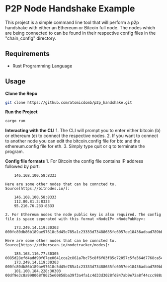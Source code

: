 # P2P Node Handshake Example

This project is a simple command line tool that will perform a p2p handshake with either an Ethereum or Bitcoin full node. The nodes which are being connected to can be found in their respective config files in the "chain_config" directory.

## Requirements
- Rust Programming Language

## Usage

**Clone the Repo**
   ```bash
   git clone https://github.com/atomicdomb/p2p_handshake.git
   ```

**Run the Project**
   ```bash
   cargo run
   ```

**Interacting with the CLI**
	1. The CLI will prompt you to enter either bitcoin (b) or ethereum (e) to connect the respective nodes.
	2. If you want to connect to another node you can edit the bitcoin.config file for btc and the ethereum.config file for eth.
	3. Simply type quit or q to terminate the program.
	
**Config file formats**
	1. For Bitcoin the config file contains IP address followed by port:
	
		146.168.100.58:8333

	Here are some other nodes that can be conncted to. Source[https://bitnodes.io/]:

		146.168.100.58:8333
		112.80.81.2:8333
		95.216.76.233:8333

	2. For Ethereum nodes the node public key is also required. The config file is space seperated with this format <NodeIP> <NodePubKey>:
	
		173.249.14.119:30303 000fc80db86b189ae97618c5d45e785a1c23333d73488635fc6057ee18436adbad789bb7f032eb675e50bf6b9dffb6e3aa22688d70bc84aa422bb26062feb4e1a5

	Here are some other nodes that can be conncted to. Source[https://etherscan.io/nodetracker/nodes]:

		185.163.116.77:30305 0085d28efd4add90f67ee0641cca2c861a7bc75c8f6f03f85c72057c5fa564d7768ca54338d428ff2f4f57f77be7c0c657be9e560c7fca40e4c99dd6612b64150f
		173.249.14.119:30303 000fc80db86b189ae97618c5d45e785a1c23333d73488635fc6057ee18436adbad789bb7f032eb675e50bf6b9dffb6e3aa22688d70bc84aa422bb26062feb4e1a5
		101.100.184.228:30303 00df9e3c8a998068f8025e60858ba39f3a4fa1c4d33d3028fd847ab9e72a8f44ccc988af35c1ec23fbf1b72279531a2eb0aeee1bb2a3765e5d86cba87ebbc4cc30
